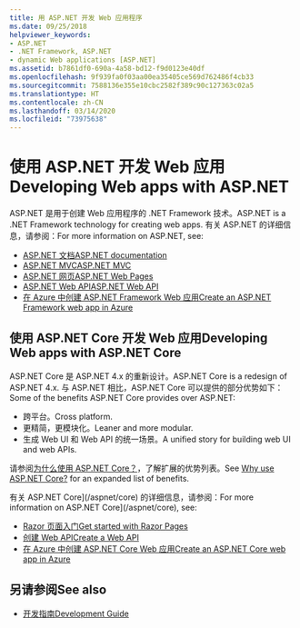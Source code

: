 ```yaml
---
title: 用 ASP.NET 开发 Web 应用程序
ms.date: 09/25/2018
helpviewer_keywords:
- ASP.NET
- .NET Framework, ASP.NET
- dynamic Web applications [ASP.NET]
ms.assetid: b7861df0-690a-4a58-bd12-f9d0123e40df
ms.openlocfilehash: 9f939fa0f03aa00ea35405ce569d762486f4cb33
ms.sourcegitcommit: 7588136e355e10cbc2582f389c90c127363c02a5
ms.translationtype: HT
ms.contentlocale: zh-CN
ms.lasthandoff: 03/14/2020
ms.locfileid: "73975638"
---
```

# <a name="developing-web-apps-with-aspnet"></a><span data-ttu-id="06023-102">使用 ASP.NET 开发 Web 应用</span><span class="sxs-lookup"><span data-stu-id="06023-102">Developing Web apps with ASP.NET</span></span>

<span data-ttu-id="06023-103">ASP.NET 是用于创建 Web 应用程序的 .NET Framework 技术。</span><span class="sxs-lookup"><span data-stu-id="06023-103">ASP.NET is a .NET Framework technology for creating web apps.</span></span> <span data-ttu-id="06023-104">有关 ASP.NET 的详细信息，请参阅：</span><span class="sxs-lookup"><span data-stu-id="06023-104">For more information on ASP.NET, see:</span></span>

- [<span data-ttu-id="06023-105">ASP.NET 文档</span><span class="sxs-lookup"><span data-stu-id="06023-105">ASP.NET documentation</span></span>](/aspnet/overview)
- [<span data-ttu-id="06023-106">ASP.NET MVC</span><span class="sxs-lookup"><span data-stu-id="06023-106">ASP.NET MVC</span></span>](https://dotnet.microsoft.com/apps/aspnet/mvc)
- [<span data-ttu-id="06023-107">ASP.NET 网页</span><span class="sxs-lookup"><span data-stu-id="06023-107">ASP.NET Web Pages</span></span>](https://dotnet.microsoft.com/apps/aspnet/web-apps)
- [<span data-ttu-id="06023-108">ASP.NET Web API</span><span class="sxs-lookup"><span data-stu-id="06023-108">ASP.NET Web API</span></span>](https://dotnet.microsoft.com/apps/aspnet/apis)  
- [<span data-ttu-id="06023-109">在 Azure 中创建 ASP.NET Framework Web 应用</span><span class="sxs-lookup"><span data-stu-id="06023-109">Create an ASP.NET Framework web app in Azure</span></span>](/azure/app-service/app-service-web-get-started-dotnet-framework)

## <a name="developing-web-apps-with-aspnet-core"></a><span data-ttu-id="06023-110">使用 ASP.NET Core 开发 Web 应用</span><span class="sxs-lookup"><span data-stu-id="06023-110">Developing Web apps with ASP.NET Core</span></span>

<span data-ttu-id="06023-111">ASP.NET Core 是 ASP.NET 4.x 的重新设计。</span><span class="sxs-lookup"><span data-stu-id="06023-111">ASP.NET Core is a redesign of ASP.NET 4.x.</span></span> <span data-ttu-id="06023-112">与 ASP.NET 相比，ASP.NET Core 可以提供的部分优势如下：</span><span class="sxs-lookup"><span data-stu-id="06023-112">Some of the benefits ASP.NET Core provides over ASP.NET:</span></span>

- <span data-ttu-id="06023-113">跨平台。</span><span class="sxs-lookup"><span data-stu-id="06023-113">Cross platform.</span></span>
- <span data-ttu-id="06023-114">更精简，更模块化。</span><span class="sxs-lookup"><span data-stu-id="06023-114">Leaner and more modular.</span></span>
- <span data-ttu-id="06023-115">生成 Web UI 和 Web API 的统一场景。</span><span class="sxs-lookup"><span data-stu-id="06023-115">A unified story for building web UI and web APIs.</span></span>

<span data-ttu-id="06023-116">请参阅[为什么使用 ASP.NET Core？](/aspnet/core#why-choose-aspnet-core)，了解扩展的优势列表。</span><span class="sxs-lookup"><span data-stu-id="06023-116">See [Why use ASP.NET Core?](/aspnet/core#why-choose-aspnet-core) for an expanded list of benefits.</span></span>

<span data-ttu-id="06023-117">有关 ASP.NET Core](/aspnet/core) 的详细信息，请参阅：</span><span class="sxs-lookup"><span data-stu-id="06023-117">For more information on ASP.NET Core](/aspnet/core), see:</span></span>

- [<span data-ttu-id="06023-118">Razor 页面入门</span><span class="sxs-lookup"><span data-stu-id="06023-118">Get started with Razor Pages</span></span>](/aspnet/core/tutorials/razor-pages/razor-pages-start)
- [<span data-ttu-id="06023-119">创建 Web API</span><span class="sxs-lookup"><span data-stu-id="06023-119">Create a Web API</span></span>](/aspnet/core/tutorials/first-web-api)
- [<span data-ttu-id="06023-120">在 Azure 中创建 ASP.NET Core Web 应用</span><span class="sxs-lookup"><span data-stu-id="06023-120">Create an ASP.NET Core web app in Azure</span></span>](/azure/app-service/app-service-web-get-started-dotnet)
  
## <a name="see-also"></a><span data-ttu-id="06023-121">另请参阅</span><span class="sxs-lookup"><span data-stu-id="06023-121">See also</span></span>

- [<span data-ttu-id="06023-122">开发指南</span><span class="sxs-lookup"><span data-stu-id="06023-122">Development Guide</span></span>](development-guide.md)
